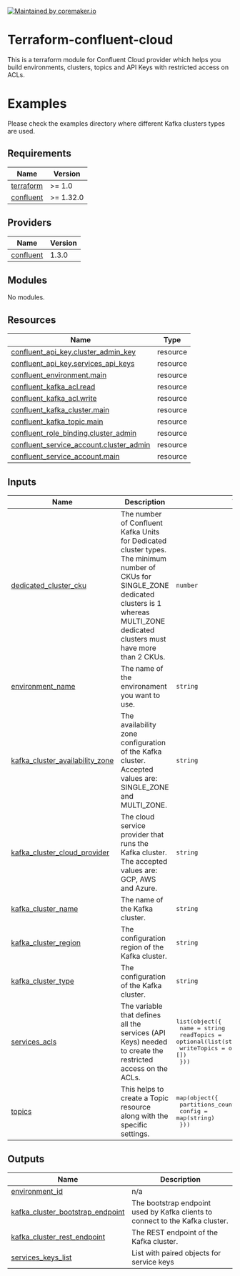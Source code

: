 [![Maintained by coremaker.io](https://img.shields.io/badge/maintained%20by-coremaker.io-green)](https://coremaker.io/)

# Terraform-confluent-cloud

This is a terraform module for Confluent Cloud provider which helps you build environments, clusters, topics and API Keys with restricted access on ACLs.  

# Examples

Please check the examples directory where different Kafka clusters types are used.

<!-- BEGINNING OF PRE-COMMIT-TERRAFORM DOCS HOOK -->
## Requirements

| Name | Version |
|------|---------|
| <a name="requirement_terraform"></a> [terraform](#requirement\_terraform) | >= 1.0 |
| <a name="requirement_confluent"></a> [confluent](#requirement\_confluent) | >= 1.32.0 |

## Providers

| Name | Version |
|------|---------|
| <a name="provider_confluent"></a> [confluent](#provider\_confluent) | 1.3.0 |

## Modules

No modules.

## Resources

| Name | Type |
|------|------|
| [confluent_api_key.cluster_admin_key](https://registry.terraform.io/providers/confluentinc/confluent/latest/docs/resources/api_key) | resource |
| [confluent_api_key.services_api_keys](https://registry.terraform.io/providers/confluentinc/confluent/latest/docs/resources/api_key) | resource |
| [confluent_environment.main](https://registry.terraform.io/providers/confluentinc/confluent/latest/docs/resources/environment) | resource |
| [confluent_kafka_acl.read](https://registry.terraform.io/providers/confluentinc/confluent/latest/docs/resources/kafka_acl) | resource |
| [confluent_kafka_acl.write](https://registry.terraform.io/providers/confluentinc/confluent/latest/docs/resources/kafka_acl) | resource |
| [confluent_kafka_cluster.main](https://registry.terraform.io/providers/confluentinc/confluent/latest/docs/resources/kafka_cluster) | resource |
| [confluent_kafka_topic.main](https://registry.terraform.io/providers/confluentinc/confluent/latest/docs/resources/kafka_topic) | resource |
| [confluent_role_binding.cluster_admin](https://registry.terraform.io/providers/confluentinc/confluent/latest/docs/resources/role_binding) | resource |
| [confluent_service_account.cluster_admin](https://registry.terraform.io/providers/confluentinc/confluent/latest/docs/resources/service_account) | resource |
| [confluent_service_account.main](https://registry.terraform.io/providers/confluentinc/confluent/latest/docs/resources/service_account) | resource |

## Inputs

| Name | Description | Type | Default | Required |
|------|-------------|------|---------|:--------:|
| <a name="input_dedicated_cluster_cku"></a> [dedicated\_cluster\_cku](#input\_dedicated\_cluster\_cku) | The number of Confluent Kafka Units for Dedicated cluster types. The minimum number of CKUs for SINGLE\_ZONE dedicated clusters is 1 whereas MULTI\_ZONE dedicated clusters must have more than 2 CKUs. | `number` | `0` | no |
| <a name="input_environment_name"></a> [environment\_name](#input\_environment\_name) | The name of the environament you want to use. | `string` | n/a | yes |
| <a name="input_kafka_cluster_availability_zone"></a> [kafka\_cluster\_availability\_zone](#input\_kafka\_cluster\_availability\_zone) | The availability zone configuration of the Kafka cluster. Accepted values are: SINGLE\_ZONE and MULTI\_ZONE. | `string` | `"SINGLE_ZONE"` | no |
| <a name="input_kafka_cluster_cloud_provider"></a> [kafka\_cluster\_cloud\_provider](#input\_kafka\_cluster\_cloud\_provider) | The cloud service provider that runs the Kafka cluster. The accepted values are: GCP, AWS and Azure. | `string` | `"GCP"` | no |
| <a name="input_kafka_cluster_name"></a> [kafka\_cluster\_name](#input\_kafka\_cluster\_name) | The name of the Kafka cluster. | `string` | n/a | yes |
| <a name="input_kafka_cluster_region"></a> [kafka\_cluster\_region](#input\_kafka\_cluster\_region) | The configuration region of the Kafka cluster. | `string` | n/a | yes |
| <a name="input_kafka_cluster_type"></a> [kafka\_cluster\_type](#input\_kafka\_cluster\_type) | The configuration of the Kafka cluster. | `string` | `"basic"` | no |
| <a name="input_services_acls"></a> [services\_acls](#input\_services\_acls) | The variable that defines all the services (API Keys) needed to create the restricted access on the ACLs. | <pre>list(object({<br>    name        = string<br>    readTopics  = optional(list(string), [])<br>    writeTopics = optional(list(string), [])<br>  }))</pre> | `[]` | no |
| <a name="input_topics"></a> [topics](#input\_topics) | This helps to create a Topic resource along with the specific settings. | <pre>map(object({<br>    partitions_count = number<br>    config           = map(string)<br>  }))</pre> | `{}` | no |

## Outputs

| Name | Description |
|------|-------------|
| <a name="output_environment_id"></a> [environment\_id](#output\_environment\_id) | n/a |
| <a name="output_kafka_cluster_bootstrap_endpoint"></a> [kafka\_cluster\_bootstrap\_endpoint](#output\_kafka\_cluster\_bootstrap\_endpoint) | The bootstrap endpoint used by Kafka clients to connect to the Kafka cluster. |
| <a name="output_kafka_cluster_rest_endpoint"></a> [kafka\_cluster\_rest\_endpoint](#output\_kafka\_cluster\_rest\_endpoint) | The REST endpoint of the Kafka cluster. |
| <a name="output_services_keys_list"></a> [services\_keys\_list](#output\_services\_keys\_list) | List with paired objects for service keys |
<!-- END OF PRE-COMMIT-TERRAFORM DOCS HOOK -->
